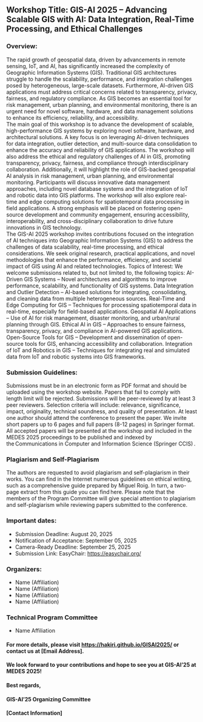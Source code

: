 ## Workshop Title: GIS-AI 2025 – Advancing Scalable GIS with AI: Data Integration, Real-Time Processing, and Ethical Challenges 

### Overview: 
The rapid growth of geospatial data, driven by advancements in remote sensing, IoT, and AI, has significantly increased the complexity of Geographic Information Systems (GIS). Traditional GIS architectures struggle to handle the scalability, performance, and integration challenges posed by heterogeneous, large-scale datasets. Furthermore, AI-driven GIS applications must address critical concerns related to transparency, privacy, fairness, and regulatory compliance. As GIS becomes an essential tool for risk management, urban planning, and environmental monitoring, there is an urgent need for novel software, hardware, and data management solutions to enhance its efficiency, reliability, and accessibility.   
The main goal of this workshop is to advance the development of scalable, high-performance GIS systems by exploring novel software, hardware, and architectural solutions. A key focus is on leveraging AI-driven techniques for data integration, outlier detection, and multi-source data consolidation to enhance the accuracy and reliability of GIS applications. The workshop will also address the ethical and regulatory challenges of AI in GIS, promoting transparency, privacy, fairness, and compliance through interdisciplinary collaboration. Additionally, it will highlight the role of GIS-backed geospatial AI analysis in risk management, urban planning, and environmental monitoring. Participants will discuss innovative data management approaches, including novel database systems and the integration of IoT and robotic data into GIS platforms. The workshop will also explore real-time and edge computing solutions for spatiotemporal data processing in field applications. A strong emphasis will be placed on fostering open-source development and community engagement, ensuring accessibility, interoperability, and cross-disciplinary collaboration to drive future innovations in GIS technology.  
The GIS-AI 2025 workshop invites contributions focused on the integration of AI techniques into Geographic Information Systems (GIS) to address the challenges of data scalability, real-time processing, and ethical considerations. We seek original research, practical applications, and novel methodologies that enhance the performance, efficiency, and societal impact of GIS using AI and related technologies. 
Topics of Interest: We welcome submissions related to, but not limited to, the following topics: 
AI-Driven GIS Systems – Novel architectures and algorithms to improve performance, scalability, and functionality of GIS systems. 
Data Integration and Outlier Detection – AI-based solutions for integrating, consolidating, and cleaning data from multiple heterogeneous sources. 
Real-Time and Edge Computing for GIS – Techniques for processing spatiotemporal data in real-time, especially for field-based applications. 
Geospatial AI Applications – Use of AI for risk management, disaster monitoring, and urban/rural planning through GIS. 
Ethical AI in GIS – Approaches to ensure fairness, transparency, privacy, and compliance in AI-powered GIS applications. 
Open-Source Tools for GIS – Development and dissemination of open-source tools for GIS, enhancing accessibility and collaboration. 
Integration of IoT and Robotics in GIS – Techniques for integrating real and simulated data from IoT and robotic systems into GIS frameworks. 

### Submission Guidelines: 
Submissions must be in an electronic form as PDF format and should be uploaded using the workshop website. Papers that fail to comply with length limit will be rejected. Submissions will be peer-reviewed by at least 3 peer reviewers. Selection criteria will include: relevance, significance, impact, originality, technical soundness, and quality of presentation. At least one author should attend the conference to present the paper. 
We invite short papers up to 6 pages and full papers (8-12 pages) in Springer format. All accepted papers will be presented at the workshop and included in the MEDES 2025 proceedings to be published and indexed by the Communications in Computer and Information Science (Springer CCIS) . 

### Plagiarism and Self-Plagiarism 
The authors are requested to avoid plagiarism and self-plagiarism in their works. You can find in the Internet numerous guidelines on ethical writing, such as a comprehensive guide prepared by Miguel Roig. 
In turn, a two-page extract from this guide you can find here. Please note that the members of the Program Committee will give special attention to plagiarism and self-plagiarism while reviewing papers submitted to the conference. 

### Important dates: 
* Submission Deadline: August 20, 2025 
* Notification of Acceptance: September 05, 2025 
* Camera-Ready Deadline: September 25, 2025 
* Submission Link: EasyChair: https://easychair.org/  

### Organizers: 
* Name (Affiliation) 
* Name (Affiliation) 
* Name (Affiliation) 
* Name (Affiliation) 

### Technical Program Committee  
* Name Affiliation  

#### For more details, please visit https://hakiri.github.io/GISAI2025/ or contact us at [Email Address]. 
#### We look forward to your contributions and hope to see you at GIS-AI’25 at MEDES 2025! 

#### Best regards, 
#### GIS-AI’25 Organizing Committee 
#### [Contact Information] 
